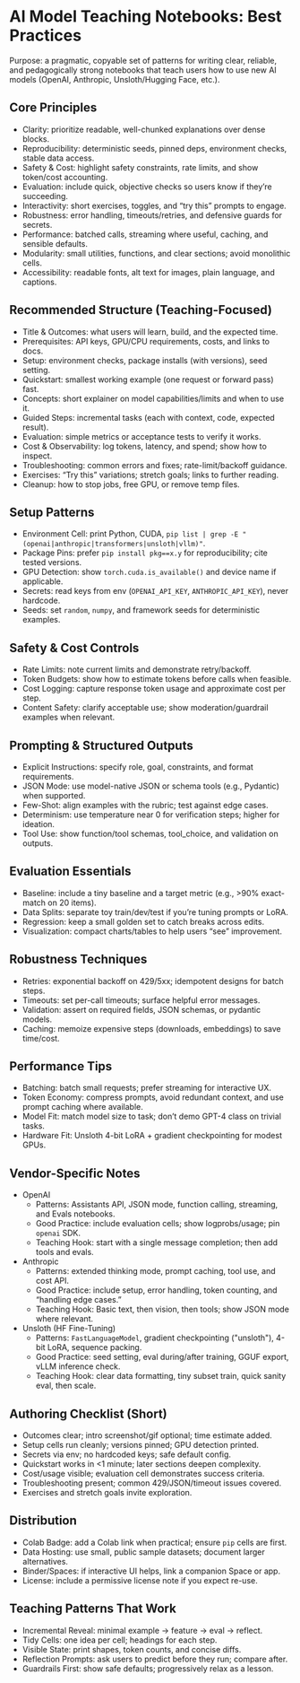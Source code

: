 # AI Model Teaching Notebooks: Best Practices

Purpose: a pragmatic, copyable set of patterns for writing clear, reliable, and pedagogically strong notebooks that teach users how to use new AI models (OpenAI, Anthropic, Unsloth/Hugging Face, etc.).

## Core Principles
- Clarity: prioritize readable, well-chunked explanations over dense blocks.
- Reproducibility: deterministic seeds, pinned deps, environment checks, stable data access.
- Safety & Cost: highlight safety constraints, rate limits, and show token/cost accounting.
- Evaluation: include quick, objective checks so users know if they’re succeeding.
- Interactivity: short exercises, toggles, and “try this” prompts to engage.
- Robustness: error handling, timeouts/retries, and defensive guards for secrets.
- Performance: batched calls, streaming where useful, caching, and sensible defaults.
- Modularity: small utilities, functions, and clear sections; avoid monolithic cells.
- Accessibility: readable fonts, alt text for images, plain language, and captions.

## Recommended Structure (Teaching-Focused)
- Title & Outcomes: what users will learn, build, and the expected time.
- Prerequisites: API keys, GPU/CPU requirements, costs, and links to docs.
- Setup: environment checks, package installs (with versions), seed setting.
- Quickstart: smallest working example (one request or forward pass) fast.
- Concepts: short explainer on model capabilities/limits and when to use it.
- Guided Steps: incremental tasks (each with context, code, expected result).
- Evaluation: simple metrics or acceptance tests to verify it works.
- Cost & Observability: log tokens, latency, and spend; show how to inspect.
- Troubleshooting: common errors and fixes; rate-limit/backoff guidance.
- Exercises: “Try this” variations; stretch goals; links to further reading.
- Cleanup: how to stop jobs, free GPU, or remove temp files.

## Setup Patterns
- Environment Cell: print Python, CUDA, `pip list | grep -E "(openai|anthropic|transformers|unsloth|vllm)"`.
- Package Pins: prefer `pip install pkg==x.y` for reproducibility; cite tested versions.
- GPU Detection: show `torch.cuda.is_available()` and device name if applicable.
- Secrets: read keys from env (`OPENAI_API_KEY`, `ANTHROPIC_API_KEY`), never hardcode.
- Seeds: set `random`, `numpy`, and framework seeds for deterministic examples.

## Safety & Cost Controls
- Rate Limits: note current limits and demonstrate retry/backoff.
- Token Budgets: show how to estimate tokens before calls when feasible.
- Cost Logging: capture response token usage and approximate cost per step.
- Content Safety: clarify acceptable use; show moderation/guardrail examples when relevant.

## Prompting & Structured Outputs
- Explicit Instructions: specify role, goal, constraints, and format requirements.
- JSON Mode: use model-native JSON or schema tools (e.g., Pydantic) when supported.
- Few-Shot: align examples with the rubric; test against edge cases.
- Determinism: use temperature near 0 for verification steps; higher for ideation.
- Tool Use: show function/tool schemas, tool_choice, and validation on outputs.

## Evaluation Essentials
- Baseline: include a tiny baseline and a target metric (e.g., >90% exact-match on 20 items).
- Data Splits: separate toy train/dev/test if you’re tuning prompts or LoRA.
- Regression: keep a small golden set to catch breaks across edits.
- Visualization: compact charts/tables to help users “see” improvement.

## Robustness Techniques
- Retries: exponential backoff on 429/5xx; idempotent designs for batch steps.
- Timeouts: set per-call timeouts; surface helpful error messages.
- Validation: assert on required fields, JSON schemas, or pydantic models.
- Caching: memoize expensive steps (downloads, embeddings) to save time/cost.

## Performance Tips
- Batching: batch small requests; prefer streaming for interactive UX.
- Token Economy: compress prompts, avoid redundant context, and use prompt caching where available.
- Model Fit: match model size to task; don’t demo GPT-4 class on trivial tasks.
- Hardware Fit: Unsloth 4-bit LoRA + gradient checkpointing for modest GPUs.

## Vendor-Specific Notes
- OpenAI
  - Patterns: Assistants API, JSON mode, function calling, streaming, and Evals notebooks.
  - Good Practice: include evaluation cells; show logprobs/usage; pin `openai` SDK.
  - Teaching Hook: start with a single message completion; then add tools and evals.
- Anthropic
  - Patterns: extended thinking mode, prompt caching, tool use, and cost API.
  - Good Practice: include setup, error handling, token counting, and “handling edge cases.”
  - Teaching Hook: Basic text, then vision, then tools; show JSON mode where relevant.
- Unsloth (HF Fine-Tuning)
  - Patterns: `FastLanguageModel`, gradient checkpointing ("unsloth"), 4-bit LoRA, sequence packing.
  - Good Practice: seed setting, eval during/after training, GGUF export, vLLM inference check.
  - Teaching Hook: clear data formatting, tiny subset train, quick sanity eval, then scale.

## Authoring Checklist (Short)
- Outcomes clear; intro screenshot/gif optional; time estimate added.
- Setup cells run cleanly; versions pinned; GPU detection printed.
- Secrets via env; no hardcoded keys; safe default config.
- Quickstart works in <1 minute; later sections deepen complexity.
- Cost/usage visible; evaluation cell demonstrates success criteria.
- Troubleshooting present; common 429/JSON/timeout issues covered.
- Exercises and stretch goals invite exploration.

## Distribution
- Colab Badge: add a Colab link when practical; ensure `pip` cells are first.
- Data Hosting: use small, public sample datasets; document larger alternatives.
- Binder/Spaces: if interactive UI helps, link a companion Space or app.
- License: include a permissive license note if you expect re-use.

## Teaching Patterns That Work
- Incremental Reveal: minimal example → feature → eval → reflect.
- Tidy Cells: one idea per cell; headings for each step.
- Visible State: print shapes, token counts, and concise diffs.
- Reflection Prompts: ask users to predict before they run; compare after.
- Guardrails First: show safe defaults; progressively relax as a lesson.

